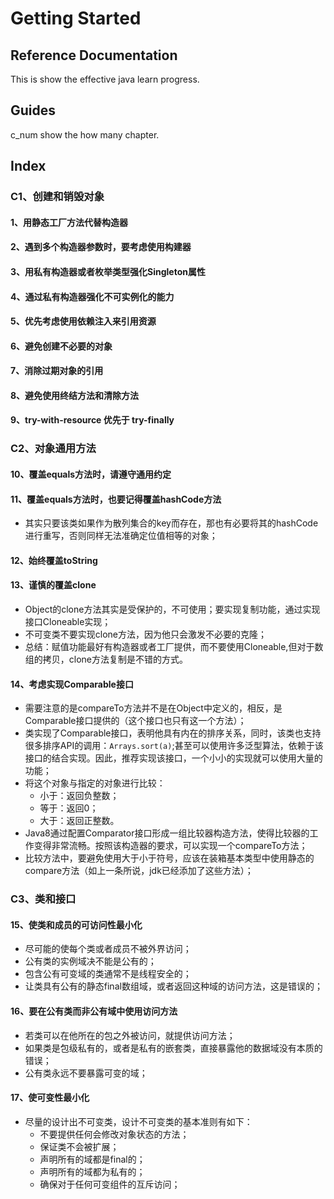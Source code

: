 # Getting Started

## Reference Documentation
This is show the effective java learn progress.

## Guides
c_num show the how many chapter.

## Index
### C1、创建和销毁对象
#### 1、用静态工厂方法代替构造器
#### 2、遇到多个构造器参数时，要考虑使用构建器
#### 3、用私有构造器或者枚举类型强化Singleton属性
#### 4、通过私有构造器强化不可实例化的能力
#### 5、优先考虑使用依赖注入来引用资源
#### 6、避免创建不必要的对象
#### 7、消除过期对象的引用
#### 8、避免使用终结方法和清除方法
#### 9、try-with-resource 优先于 try-finally

### C2、对象通用方法
#### 10、覆盖equals方法时，请遵守通用约定
#### 11、覆盖equals方法时，也要记得覆盖hashCode方法
* 其实只要该类如果作为散列集合的key而存在，那也有必要将其的hashCode进行重写，否则同样无法准确定位值相等的对象；
#### 12、始终覆盖toString
#### 13、谨慎的覆盖clone
* Object的clone方法其实是受保护的，不可使用；要实现复制功能，通过实现接口Cloneable实现；
* 不可变类不要实现clone方法，因为他只会激发不必要的克隆；
* 总结：赋值功能最好有构造器或者工厂提供，而不要使用Cloneable,但对于数组的拷贝，clone方法复制是不错的方式。

#### 14、考虑实现Comparable接口
* 需要注意的是compareTo方法并不是在Object中定义的，相反，是Comparable接口提供的（这个接口也只有这一个方法）；
* 类实现了Comparable接口，表明他具有内在的排序关系，同时，该类也支持很多排序API的调用：`Arrays.sort(a)`;甚至可以使用许多泛型算法，依赖于该接口的结合实现。因此，推荐实现该接口，一个小小的实现就可以使用大量的功能；
* 将这个对象与指定的对象进行比较：
    * 小于：返回负整数；
    * 等于：返回0；
    * 大于：返回正整数。
* Java8通过配置Comparator接口形成一组比较器构造方法，使得比较器的工作变得非常流畅。按照该构造器的要求，可以实现一个compareTo方法；
* 比较方法中，要避免使用大于小于符号，应该在装箱基本类型中使用静态的compare方法（如上一条所说，jdk已经添加了这些方法）；    

### C3、类和接口

#### 15、使类和成员的可访问性最小化
* 尽可能的使每个类或者成员不被外界访问；
* 公有类的实例域决不能是公有的；
* 包含公有可变域的类通常不是线程安全的；
* 让类具有公有的静态final数组域，或者返回这种域的访问方法，这是错误的；

#### 16、要在公有类而非公有域中使用访问方法
* 若类可以在他所在的包之外被访问，就提供访问方法；
* 如果类是包级私有的，或者是私有的嵌套类，直接暴露他的数据域没有本质的错误；
* 公有类永远不要暴露可变的域；

#### 17、使可变性最小化
* 尽量的设计出不可变类，设计不可变类的基本准则有如下：
    * 不要提供任何会修改对象状态的方法；
    * 保证类不会被扩展；
    * 声明所有的域都是final的；
    * 声明所有的域都为私有的；
    * 确保对于任何可变组件的互斥访问；

